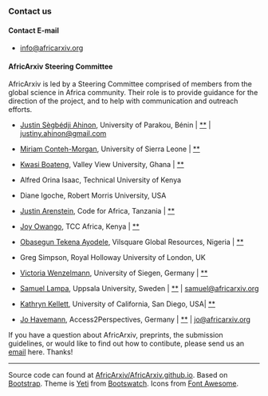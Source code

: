 ### Contact us

#### Contact E-mail

-   [info@africarxiv.org](info@africarxiv.org)

#### AfricArxiv Steering Committee

AfricArxiv is led by a Steering Committee comprised of members from the
global science in Africa community. Their role is to provide guidance
for the direction of the project, and to help with communication and
outreach efforts.

-   [Justin Sègbédji Ahinon](https://twitter.com/justinahinon1),
    University of Parakou, Bénin |
    [**](https://twitter.com/justinahinon1) |
    [justiny.ahinon@gmail.com](justiny.ahinon@gmail.com)

-   [Miriam Conteh-Morgan](https://twitter.com/micm80), University of
    Sierra Leone | [**](https://twitter.com/micm80)

-   [Kwasi Boateng](https://twitter.com/kwasi_banks), Valley View
    University, Ghana | [**](https://twitter.com/kwasi_banks)

-   Alfred Orina Isaac, Technical University of Kenya

-   Diane Igoche, Robert Morris University, USA

-   [Justin Arenstein](https://twitter.com/justinarenstein), Code for
    Africa, Tanzania | [**](https://twitter.com/justinarenstein)

-   [Joy Owango](https://twitter.com/JoyOwango), TCC Africa, Kenya |
    [**](https://twitter.com/JoyOwango)

-   [Obasegun Tekena Ayodele](https://twitter.com/Obateke), Vilsquare
    Global Resources, Nigeria | [**](https://twitter.com/Obateke)

-   Greg Simpson, Royal Holloway University of London, UK

-   [Victoria Wenzelmann](https://twitter.com/myamy_vicy), University of
    Siegen, Germany | [**](https://twitter.com/myamy_vicy)

-   [Samuel Lampa](https://twitter.com/smllmp), Uppsala University,
    Sweden | [**](https://twitter.com/smllmp) | samuel@africarxiv.org

-   [Kathryn Kellett](https://twitter.com/kathrynkellett), University of
    California, San Diego, USA| [**](https://twitter.com/kathrynkellett)

-   [Jo Havemann](https://twitter.com/johave), Access2Perspectives,
    Germany | [**](https://twitter.com/johave) | <jo@africarxiv.org>

If you have a question about AfricArxiv, preprints, the submission
guidelines, or would like to find out how to contibute, please send us
an [email](info@africarxiv.org%20) here. Thanks!

------------------------------------------------------------------------

Source code can found at
[AfricArxiv/AfricArxiv.github.io](https://github.com/AfricArxiv/AfricArxiv.github.io).
Based on [Bootstrap](https://getbootstrap.com). Theme is
[Yeti](https://bootswatch.com/yeti/) from
[Bootswatch](https://bootswatch.com/). Icons from [Font
Awesome](http://fontawesome.io/).
